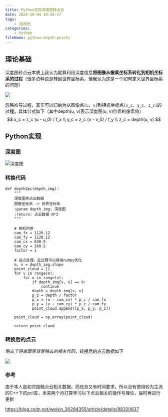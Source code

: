 ```yaml
---
title: Python实现深度图转点云
date: 2020-10-04 10:44:17
tags:
	- 3D视觉
categories:
	- Python
fileName: python-depth-points
---
```


## 理论基础

深度图转点云本质上我认为就算利用深度信息**将图像从像素坐标系转化到相机坐标系的过程**（很多资料说是转到世界坐标系，但我认为这是一个如何定义世界坐标系的问题）

![](http://cdn.ziyedy.top/Python%E5%AE%9E%E7%8E%B0%E6%B7%B1%E5%BA%A6%E5%9B%BE%E8%BD%AC%E7%82%B9%E4%BA%91/%E5%9D%90%E6%A0%87%E7%B3%BB.jpg)

忽略推导过程，其实可以归纳为从图像点`[u, v]`到相机坐标点`[x_c, y_c, z_c]`的过程，具体公式如下（其中depth(u, v)表示深度图(u, v)位置的像素值）
$$
x_c = z_c (u - u_0) / f_x \\
y_c = z_c (v - v_0) / f_y \\
z_c = depth(u, v)
$$



## Python实现

### 深度图

![深度图](http://cdn.ziyedy.top/Python%E5%AE%9E%E7%8E%B0%E6%B7%B1%E5%BA%A6%E5%9B%BE%E8%BD%AC%E7%82%B9%E4%BA%91/%E6%B7%B1%E5%BA%A6%E5%9B%BE.png)

### 转换代码

```
def depth2pc(depth_img):
    """
    深度图转点云数据
    图像坐标系 -> 世界坐标系 
    :param depth_img: 深度图
    :return: 点云数据 N*3
    """
    
    # 相机内参
    cam_fx = 1120.12
    cam_fy = 1120.12
    cam_cx = 640.5
    cam_cy = 360.5
    factor = 1

	# 逐点处理，此过程可以使用numpy优化
    m, n = depth_img.shape
    point_cloud = []
    for v in range(m):
        for u in range(n):
            if depth_img[v, u] == 0:
                continue
            depth = depth_img[v, u]
            p_z = depth / factor
            p_x = (u - cam_cx) * p_z / cam_fx
            p_y = (v - cam_cy) * p_z / cam_fy
            point_cloud.append([p_x, p_y, p_z])

    point_cloud = np.array(point_cloud)

    return point_cloud
```

### 转换后的点云

*略去了将桌面等背景略去的相关代码*，转换后的点云数据如下

![](http://cdn.ziyedy.top/Python%E5%AE%9E%E7%8E%B0%E6%B7%B1%E5%BA%A6%E5%9B%BE%E8%BD%AC%E7%82%B9%E4%BA%91/%E7%82%B9%E4%BA%91%E6%95%B0%E6%8D%AE.png)

### 参考

由于本人是初次接触点云相关数据，而任务又有时间要求，所以没有使用较为主流的C++下的pcl库，未来两个月打算学习以下点云相关的操作与理论，届时再进行更新

https://blog.csdn.net/weixin_30284355/article/details/98320637